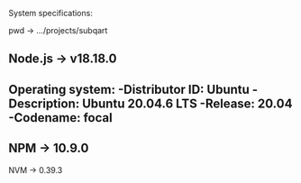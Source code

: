 System specifications:

pwd -> .../projects/subqart

Node.js -> v18.18.0
------
Operating system:
-Distributor ID:	Ubuntu
-Description:	Ubuntu 20.04.6 LTS
-Release:	20.04
-Codename:	focal
------
NPM -> 10.9.0
------
NVM -> 0.39.3
